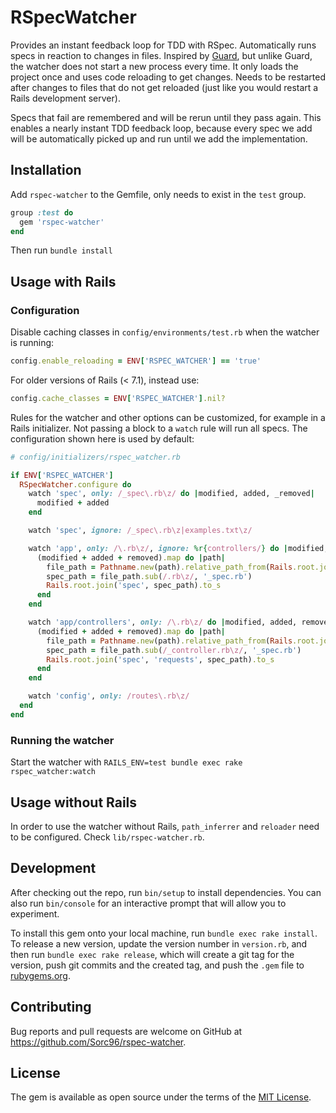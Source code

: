 # RSpecWatcher

Provides an instant feedback loop for TDD with RSpec. Automatically runs specs in reaction to changes in files. Inspired by [Guard](https://github.com/guard/guard), but unlike Guard, the watcher does not start a new process every time. It only loads the project once and uses code reloading to get changes. Needs to be restarted after changes to files that do not get reloaded (just like you would restart a Rails development server).

Specs that fail are remembered and will be rerun until they pass again. This enables a nearly instant TDD feedback loop, because every spec we add will be automatically picked up and run until we add the implementation.

## Installation

Add `rspec-watcher` to the Gemfile, only needs to exist in the `test` group.

```ruby
group :test do
  gem 'rspec-watcher'
end
```

Then run `bundle install`

## Usage with Rails

### Configuration

Disable caching classes in `config/environments/test.rb` when the watcher is running:

```ruby
config.enable_reloading = ENV['RSPEC_WATCHER'] == 'true'
```

For older versions of Rails (< 7.1), instead use:

```ruby
config.cache_classes = ENV['RSPEC_WATCHER'].nil?
```

Rules for the watcher and other options can be customized, for example in a Rails initializer. Not passing a block to a `watch` rule will run all specs. The configuration shown here is used by default:

```ruby
# config/initializers/rspec_watcher.rb

if ENV['RSPEC_WATCHER']
  RSpecWatcher.configure do
    watch 'spec', only: /_spec\.rb\z/ do |modified, added, _removed|
      modified + added
    end

    watch 'spec', ignore: /_spec\.rb\z|examples.txt\z/

    watch 'app', only: /\.rb\z/, ignore: %r{controllers/} do |modified, added, removed|
      (modified + added + removed).map do |path|
        file_path = Pathname.new(path).relative_path_from(Rails.root.join('app'))
        spec_path = file_path.sub(/.rb\z/, '_spec.rb')
        Rails.root.join('spec', spec_path).to_s
      end
    end

    watch 'app/controllers', only: /\.rb\z/ do |modified, added, removed|
      (modified + added + removed).map do |path|
        file_path = Pathname.new(path).relative_path_from(Rails.root.join('app', 'controllers'))
        spec_path = file_path.sub(/_controller.rb\z/, '_spec.rb')
        Rails.root.join('spec', 'requests', spec_path).to_s
      end
    end

    watch 'config', only: /routes\.rb\z/
  end
end
```

### Running the watcher

Start the watcher with `RAILS_ENV=test bundle exec rake rspec_watcher:watch`

## Usage without Rails

In order to use the watcher without Rails, `path_inferrer` and `reloader` need to be configured. Check `lib/rspec-watcher.rb`.

## Development

After checking out the repo, run `bin/setup` to install dependencies. You can also run `bin/console` for an interactive prompt that will allow you to experiment.

To install this gem onto your local machine, run `bundle exec rake install`. To release a new version, update the version number in `version.rb`, and then run `bundle exec rake release`, which will create a git tag for the version, push git commits and the created tag, and push the `.gem` file to [rubygems.org](https://rubygems.org).

## Contributing

Bug reports and pull requests are welcome on GitHub at https://github.com/Sorc96/rspec-watcher.

## License

The gem is available as open source under the terms of the [MIT License](https://opensource.org/licenses/MIT).
